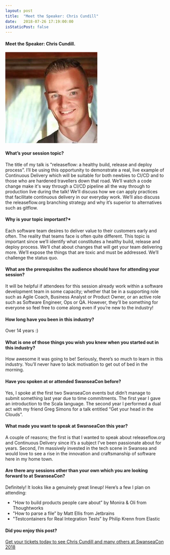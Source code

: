 ```yaml
---
layout: post
title:  "Meet the Speaker: Chris Cundill"
date:   2018-07-26 17:19:00:00
isStaticPost: false
---
```


#### Meet the Speaker: Chris Cundill.

<img src="/img/people/ChrisCundill.jpg"/>

#### What’s your session topic?
The title of my talk is "releaseflow: a healthy build, release and deploy process”.  I’ll be using this opportunity to demonstrate a real, live example of Continuous Delivery which will be suitable for both newbies to CI/CD and to those who are hardened travellers down that road.  We’ll watch a code change make it's way through a CI/CD pipeline all the way through to production live during the talk!  We'll discuss how we can apply practices that facilitate continuous delivery in our everyday work.  We’ll also discuss the releaseflow.org branching strategy and why it’s superior to alternatives such as gitflow.
  

#### Why is your topic important?*

Each software team desires to deliver value to their customers early and often.  The reality that teams face is often quite different.  This topic is important since we’ll identify what constitutes a healthy build, release and deploy process.  We’ll chat about changes that will get your team delivering more. We’ll expose the things that are toxic and must be addressed.  We’ll challenge the status quo.
 

#### What are the prerequisites the audience should have for attending your session?

It will be helpful if attendees for this session already work within a software development team in some capacity; whether that be in a supporting role such as Agile Coach, Business Analyst or Product Owner, or an active role such as Software Engineer, Ops or QA.  However, they’ll be something for everyone so feel free to come along even if you’re new to the industry!


#### How long have you been in this industry?

Over 14 years :)


#### What is one of those things you wish you knew when you started out in this industry?

How awesome it was going to be!  Seriously, there’s so much to learn in this industry.  You’ll never have to lack motivation to get out of bed in the morning.


#### Have you spoken at or attended SwanseaCon before?

Yes, I spoke at the first two SwanseaCon events but didn’t manage to submit something last year due to time commitments.  The first year I gave an introduction to the Scala language.  The second year I performed a dual act with my friend Greg Simons for a talk entitled “Get your head in the Clouds”.


#### What made you want to speak at SwanseaCon this year?

A couple of reasons; the first is that I wanted to speak about releaseflow.org and Continuous Delivery since it’s a subject I’ve been passionate about for years.  Second, I’m massively invested in the tech scene in Swansea and would love to see a rise in the innovation and craftsmanship of software here in my home town.


#### Are there any sessions other than your own which you are looking forward to at SwanseaCon?

Definitely! It looks like a genuinely great lineup! Here’s a few I plan on attending:

* "How to build products people care about” by Monira & Oli from Thoughtworks
* "How to parse a file” by Matt Ellis from Jetbrains
* "Testcontainers for Real Integration Tests” by Philip Krenn from Elastic


#### Did you enjoy this post?
[Get your tickets today to see Chris Cundill and many others at SwanseaCon 2018](http://www.swanseacon.co.uk/)
